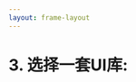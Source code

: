 ```yaml
---
layout: frame-layout
---
```


# 3. 选择一套UI库:


<RadioGroup>

<RadioCard href="/zh/guide/react/next.html#blank" label="Blank" icon="https://cdn.svgporn.com/logos/css-3.svg" />
<RadioCard href="/zh/guide/react/next.html#tailwindcss" label="Tailwind CSS" icon="https://cdn.svgporn.com/logos/tailwindcss-icon.svg" />
<RadioCard href="/zh/guide/react/next.html#uno-css" label="UnoCSS" icon="https://cdn.svgporn.com/logos/unocss.svg" />
<RadioCard href="/zh/guide/react/next.html#headless-ui" label="Headless UI" icon="https://cdn.svgporn.com/logos/headlessui-icon.svg" />
<RadioCard href="/zh/guide/react/next.html#ant-design" label="Ant Design" icon="https://cdn.svgporn.com/logos/ant-design.svg" />
<RadioCard href="/zh/guide/react/next.html#hero-ui" label="Hero UI" icon="https://simpleicons.org/icons/heroui.svg" />
<RadioCard href="/zh/guide/react/next.html#shadcn-ui" label="Shadcn UI" icon="https://ui.shadcn.com/apple-touch-icon.png" />
<RadioCard href="/zh/guide/react/next.html#charka-ui" label="Charka UI" icon="https://chakra-ui.com/favicon.ico" />
<RadioCard href="/zh/guide/react/next.html#mui" label="MUI" icon="https://mui.com/static/icons/180x180.png" />
<RadioCard href="/zh/guide/react/next.html#radix-ui" label="Radix UI" icon="https://www.radix-ui.com/favicon.png" />
<RadioCard href="/zh/guide/react/next.html#arco-design" label="Arco Design" icon="https://unpkg.byted-static.com/latest/byted/arco-config/assets/favicon.ico" />

</RadioGroup>
